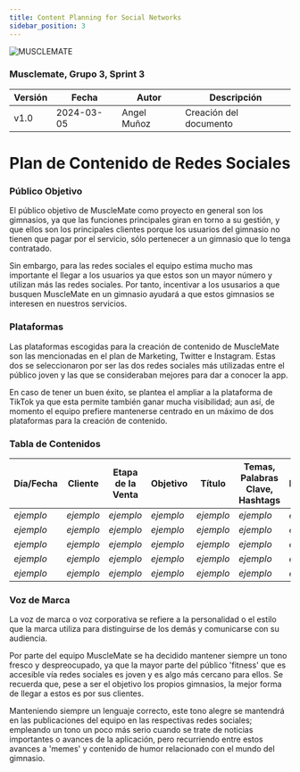 ```yaml
---
title: Content Planning for Social Networks
sidebar_position: 3
---
```

![MUSCLEMATE](logo.png)

### Musclemate, Grupo 3, Sprint 3

| Versión | Fecha      | Autor         | Descripción            |
| ------- | ---------- | -----         | ---------------------- |
| v1.0    | 2024-03-05 | Angel Muñoz   | Creación del documento |

# Plan de Contenido de Redes Sociales

### Público Objetivo

El público objetivo de MuscleMate como proyecto en general son los gimnasios, ya que las funciones principales giran en torno a su gestión, y que ellos son los principales clientes porque los usuarios del gimnasio no tienen que pagar por el servicio, sólo pertenecer a un gimnasio que lo tenga contratado.

Sin embargo, para las redes sociales el equipo estima mucho mas importante el llegar a los usuarios ya que estos son un mayor número y utilizan más las redes sociales. Por tanto, incentivar a los ususarios a que busquen MuscleMate en un gimnasio ayudará a que estos gimnasios se interesen en nuestros servicios.

### Plataformas 

Las plataformas escogidas para la creación de contenido de MuscleMate son las mencionadas en el plan de Marketing, Twitter e Instagram. Estas dos se seleccionaron por ser las dos redes sociales más utilizadas entre el público joven y las que se consideraban mejores para dar a conocer la app.

En caso de tener un buen éxito, se plantea el ampliar a la plataforma de TikTok ya que esta permite también ganar mucha visibilidad; aun así, de momento el equipo prefiere mantenerse centrado en un máximo de dos plataformas para la creación de contenido.

### Tabla de Contenidos

| Día/Fecha | Cliente| Etapa de la Venta| Objetivo| Título| Temas, Palabras Clave, Hashtags | Formato/Tipo | Responsable | Canales | Resultados |
| --- | --- | ---| --- | --- | --- | ---| --- | ---| --- |
| *ejemplo* | *ejemplo* | *ejemplo*| *ejemplo* |*ejemplo*| *ejemplo* |*ejemplo*| *ejemplo* | *ejemplo*| *ejemplo*|
| *ejemplo* | *ejemplo* | *ejemplo*| *ejemplo* |*ejemplo*| *ejemplo* |*ejemplo*| *ejemplo* | *ejemplo*| *ejemplo*|
| *ejemplo* | *ejemplo* | *ejemplo*| *ejemplo* |*ejemplo*| *ejemplo* |*ejemplo*| *ejemplo* | *ejemplo*| *ejemplo*|
| *ejemplo* | *ejemplo* | *ejemplo*| *ejemplo* |*ejemplo*| *ejemplo* |*ejemplo*| *ejemplo* | *ejemplo*| *ejemplo*|
| *ejemplo* | *ejemplo* | *ejemplo*| *ejemplo* |*ejemplo*| *ejemplo* |*ejemplo*| *ejemplo* | *ejemplo*| *ejemplo*|

### Voz de Marca 

La voz de marca o voz corporativa se refiere a la personalidad o el estilo que la marca utiliza para distinguirse de los demás y comunicarse con su audiencia.

Por parte del equipo MuscleMate se ha decidido mantener siempre un tono fresco y despreocupado, ya que la mayor parte del público 'fitness' que es accesible vía redes sociales es joven y es algo más cercano para ellos. Se recuerda que, pese a ser el objetivo los propios gimnasios, la mejor forma de llegar a estos es por sus clientes.

Manteniendo siempre un lenguaje correcto, este tono alegre se mantendrá en las publicaciones del equipo en las respectivas redes sociales; empleando un tono un poco más serio cuando se trate de noticias importantes o avances de la aplicación, pero recurriendo entre estos avances a 'memes' y contenido de humor relacionado con el mundo del gimnasio.
